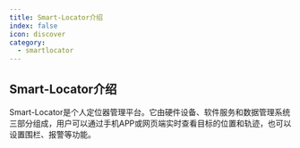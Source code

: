 ```yaml
---
title: Smart-Locator介绍
index: false
icon: discover
category:
  - smartlocator
---
```


## Smart-Locator介绍

Smart-Locator是个人定位器管理平台。它由硬件设备、软件服务和数据管理系统三部分组成，用户可以通过手机APP或网页端实时查看目标的位置和轨迹，也可以设置围栏、报警等功能。
